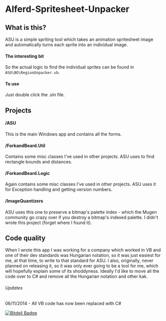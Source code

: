 Alferd-Spritesheet-Unpacker
===========================

## What is this?
ASU is a simple spriting tool which takes an animation spritesheet image and automatically turns each sprite into an individual image.
#### The interesting bit
So the actual logic to find the individual sprites can be found in `ASU\BO\RegionUnpacker.vb`.
#### To use
Just double click the .sln file.

## Projects
#### /ASU
This is the main Windows app and contains all the forms.
#### /ForkandBeard.Util
Contains some misc classes I've used in other projects. ASU uses to find rectangle bounds and distances.
#### /ForkandBeard.Logic
Again contains some misc classes I've used in other projects. ASU uses it for Exception handling and getting version numbers.
#### /ImageQuantizers
ASU uses this one to preserve a bitmap's palette index - which the Mugen community go crazy over if you destroy a bitmap's indexed palette. I didn't wrote this project (forget where I found it).

## Code quality
When I wrote this app I was working for a company which worked in VB and one of their dev standards was Hungarian notation, so it was just easiest for me, at that time, to write to that standard for ASU.
I also, originally, never planned on releasing it, so it was only ever going to be a tool for me, which will hopefully explain some of its shoddyness.
Ideally I'd like to move all the code over to C# and remove all the Hungarian notation and other kak.
###### Updates
06/11/2014 -  All VB code has now been replaced with C#


[![Bitdeli Badge](https://d2weczhvl823v0.cloudfront.net/ForkandBeard/alferd-spritesheet-unpacker/trend.png)](https://bitdeli.com/free "Bitdeli Badge")

